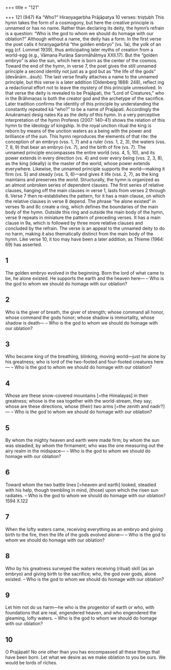 +++
title = "121"

+++
121 (947) Ka “Who?”
Hiraṇyagarbha Prājāpatya
10 verses: triṣṭubh
This hymn takes the form of a cosmogony, but here the creative principle is  unnamed or has no name. Rather than declaring its deity, the hymn’s refrain is  a question: “Who is the god to whom we should do homage with our oblation?”  Although without a name, the deity has a form. In the first verse the poet calls it  hiraṇyagarbhá “the golden embryo” (vs. 1a), the yolk of an egg (cf. Lommel 1939),  thus anticipating later myths of creation from a world-egg (e.g., Vāmana Purāṇa  Saromāhātmya XXII.17). But the “golden embryo” is also the sun, which here is  born as the center of the cosmos. Toward the end of the hymn, in verse 7, the poet  gives the still unnamed principle a second identity not just as a god but as “the  life of the gods” (devā́nām...ásuḥ). The last verse finally attaches a name to the  unnamed principle, but this verse is a later addition (Oldenberg 1888: 248), reflect ing a redactional effort not to leave the mystery of this principle unresolved. In  that verse the deity is revealed to be Prajāpati, the “Lord of Creatures,” who in  the Brāhmaṇas is both the creator god and the archetype of the sacrifice. Later  tradition confirms the identity of this principle by understanding the constantly  repeated ká “who?” to be a name of Prajāpati. Accordingly the Anukramaṇī desig nates Ka as the deity of this hymn.
In a very perceptive interpretation of the hymn Proferes (2007: 140–41) shows the  relation of this hymn to the ideology of kingship. In the royal unction ritual the king  is reborn by means of the unction waters as a being with the power and brilliance of  the sun. This hymn reproduces the elements of that rite: the conception of an embryo (vss. 1, 7) and a ruler (vss. 1, 2, 3), the waters (vss. 7, 8, 9) that bear an embryo (vs. 7),  and the birth of fire (vs. 7). The unnamed principle encompasses the entire world (vss.  4, 5, 10), and its power extends in every direction (vs. 4) and over every being (vss. 2,  3, 8), as the king (ideally) is the master of the world, whose power extends everywhere.  Likewise, the unnamed principle supports the world—making it firm (vs. 5) and steady  (vss. 5, 6)—and gives it life (vss. 2, 7), as the king maintains and preserves the world.
Structurally, the hymn is organized as an almost unbroken series of dependent  clauses. The first series of relative clauses, hanging off the main clauses in verse 1,  lasts from verses 2 through 6. Verse 7 then re-establishes the pattern, for it has a  main clause, on which the relative clauses in verse 8 depend. The phrase “he alone  existed” in verses 1b and 8c create a ring, which defines the boundaries of the main  body of the hymn. Outside this ring and outside the main body of the hymn, verse  9 repeats in miniature the pattern of preceding verses. It has a main clause in 9a,  which is followed by three more relative clauses and concluded by the refrain. The  verse is an appeal to the unnamed deity to do no harm, making it also thematically  distinct from the main body of the hymn. Like verse 10, it too may have been a later  addition, as Thieme (1964: 69) has asserted.
## 1
The golden embryo evolved in the beginning. Born the lord of what came  to be, he alone existed.
He supports the earth and the heaven here— – Who is the god to whom  we should do homage with our oblation?
## 2
Who is the giver of breath, the giver of strength; whose command all  honor, whose command the gods honor;
whose shadow is immortality, whose shadow is death— – Who is the god  to whom we should do homage with our oblation?
## 3
Who became king of the breathing, blinking, moving world—just he  alone by his greatness;
who is lord of the two-footed and four-footed creatures here— – Who is  the god to whom we should do homage with our oblation?
## 4
Whose are these snow-covered mountains [=the Himalayas] in their  greatness; whose is the sea together with the world-stream, they say;
whose are these directions, whose (their) two arms [=the zenith and
nadir?]— – Who is the god to whom we should do homage with our  oblation?
## 5
By whom the mighty heaven and earth were made firm; by whom the sun  was steadied, by whom the firmament;
who was the one measuring out the airy realm in the midspace— – Who  is the god to whom we should do homage with our oblation?
## 6
Toward whom the two battle lines [=heaven and earth] looked, steadied  with his help, though trembling in mind,
(those) upon which the risen sun radiates. – Who is the god to whom we  should do homage with our oblation?1594 X.122
## 7
When the lofty waters came, receiving everything as an embryo and  giving birth to the fire,
then the life of the gods evolved alone— – Who is the god to whom we  should do homage with our oblation?
## 8
Who by his greatness surveyed the waters receiving (ritual) skill (as an  embryo) and giving birth to the sacrifice;
who, the god over gods, alone existed. – Who is the god to whom we  should do homage with our oblation?
## 9
Let him not do us harm—he who is the progenitor of earth or who,  with foundations that are real, engendered heaven,
and who engendered the gleaming, lofty waters. – Who is the god to
whom we should do homage with our oblation?
## 10
O Prajāpati! No one other than you has encompassed all these things  that have been born.
Let what we desire as we make oblation to you be ours. We would be  lords of riches.